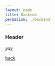 ```yaml
---
layout: page
title: Backend
permalink: ./backend
---
```


### Header

_yay_

[back](index.markdown)
